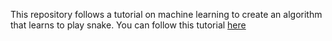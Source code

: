 This repository follows a tutorial on machine learning to create an algorithm that learns to play snake. You can follow this tutorial [here](https://youtu.be/L8ypSXwyBds?si=wQOkjZvsDJNY38Re)
